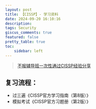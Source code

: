 ```yaml
---
layout: post
title: 【CISSP】- 学习资料 
date: 2024-09-20 16:10:16
description: 
tags: Security
giscus_comments: true
featured: false
pretty_table: true
toc:
    sidebar: left
---
```


>
>[不报辅导班一次性通过CISSP经验分享](https://blog.csdn.net/u013129300/article/details/134344328)
>

## 复习流程：
- 过三遍《CISSP官方学习指南（第8版）》
- 模拟考试《CISSP官方习题册（第2版）》
